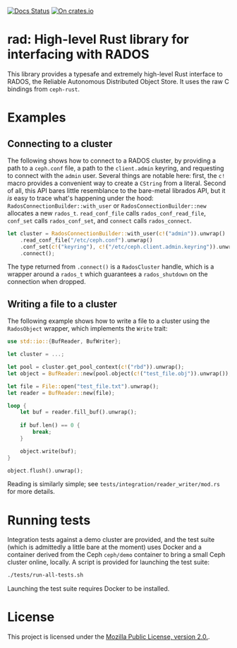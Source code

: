 [![Docs Status](https://docs.rs/rad/badge.svg)](https://docs.rs/rad)
[![On crates.io](https://img.shields.io/crates/v/rad.svg)](https://crates.io/crates/rad)

# rad: High-level Rust library for interfacing with RADOS

This library provides a typesafe and extremely high-level Rust interface to
RADOS, the Reliable Autonomous Distributed Object Store. It uses the raw C
bindings from `ceph-rust`.

# Examples

## Connecting to a cluster

The following shows how to connect to a RADOS cluster, by providing a path to a `ceph.conf` file, a path to the `client.admin` keyring, and requesting to connect with the `admin` user. Several things are notable here: first, the `c!` macro provides a convenient way to create a `CString` from a literal. Second of all, this API bares little resemblance to the bare-metal librados API, but it *is* easy to trace what's happening under the hood: `RadosConnectionBuilder::with_user` or `RadosConnectionBuilder::new` allocates a new `rados_t`. `read_conf_file` calls `rados_conf_read_file`, `conf_set` calls `rados_conf_set`, and `connect` calls `rados_connect`.

```rust
let cluster = RadosConnectionBuilder::with_user(c!("admin")).unwrap()
    .read_conf_file("/etc/ceph.conf").unwrap()
    .conf_set(c!("keyring"), c!("/etc/ceph.client.admin.keyring")).unwrap()
    .connect();
```

The type returned from `.connect()` is a `RadosCluster` handle, which is a wrapper around a `rados_t` which guarantees a `rados_shutdown` on the connection when dropped.

## Writing a file to a cluster

The following example shows how to write a file to a cluster using the `RadosObject` wrapper, which implements the `Write` trait:

```rust
use std::io::{BufReader, BufWriter};

let cluster = ...;

let pool = cluster.get_pool_context(c!("rbd")).unwrap();
let object = BufReader::new(pool.object(c!("test_file.obj")).unwrap());

let file = File::open("test_file.txt").unwrap();
let reader = BufReader::new(file);

loop {
    let buf = reader.fill_buf().unwrap();
    
    if buf.len() == 0 {
        break;
    }

    object.write(buf);
}

object.flush().unwrap();
```

Reading is similarly simple; see `tests/integration/reader_writer/mod.rs` for more details.

# Running tests

Integration tests against a demo cluster are provided, and the test suite
(which is admittedly a little bare at the moment) uses Docker and a container
derived from the Ceph `ceph/demo` container to bring a small Ceph cluster
online, locally. A script is provided for launching the test suite:

```sh
./tests/run-all-tests.sh
```

Launching the test suite requires Docker to be installed.

# License

This project is licensed under the [Mozilla Public License, version 2.0.](https://www.mozilla.org/en-US/MPL/2.0/).
